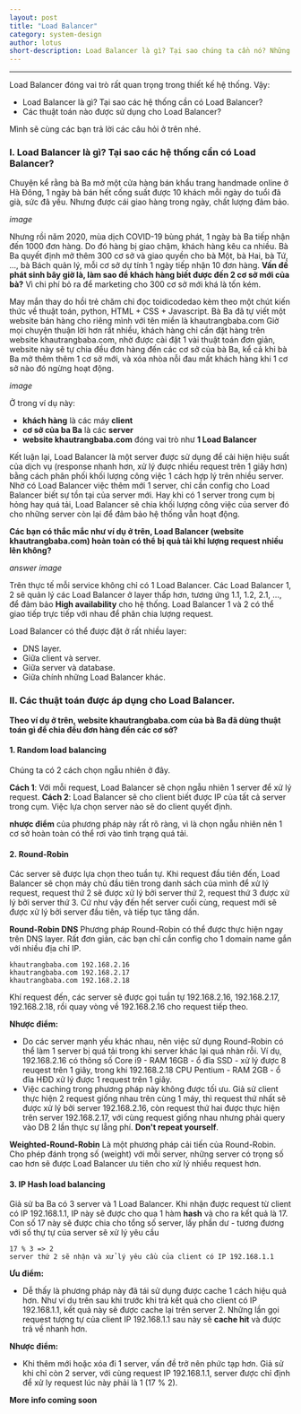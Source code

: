 ```yaml
---
layout: post
title: "Load Balancer"
category: system-design
author: lotus
short-description: Load Balancer là gì? Tại sao chúng ta cần nó? Những thuật toán được sử dụng cho Load Balancer
---
```


-----

Load Balancer đóng vai trò rất quan trọng trong thiết kế hệ thống. Vậy:
- Load Balancer là gì? Tại sao các hệ thống cần có Load Balancer?
- Các thuật toán nào được sử dụng cho Load Balancer?

Mình sẽ cùng các bạn trả lời các câu hỏi ở trên nhé.

### I. Load Balancer là gì? Tại sao các hệ thống cần có Load Balancer?

Chuyện kể rằng bà Ba mở một cửa hàng bán khẩu trang handmade online ở Hà Đông, 1 ngày bà bán hết cống suất được 10 khách mỗi ngày do tuổi đã già, sức đã yếu. Nhưng được cái giao hàng trong ngày, chất lượng đảm bảo.

*image*

Nhưng rồi năm 2020, mùa dịch COVID-19 bùng phát, 1 ngày bà Ba tiếp nhận đến 1000 đơn hàng. Do đó hàng bị giao chậm, khách hàng kêu ca nhiều. Bà Ba quyết định mở thêm 300 cơ sở và giao quyền cho bà Một, bà Hai, bà Tứ, ..., bà Bách quản lý, mỗi cơ sở dự tính 1 ngày tiếp nhận 10 đơn hàng. **Vấn đề phát sinh bây giờ là, làm sao để khách hàng biết được đến 2 cơ sở mới của bà?** Vì chi phí bỏ ra để marketing cho 300 cơ sở mới khá là tốn kém.

May mắn thay do hồi trẻ chăm chỉ đọc toidicodedao kèm theo một chút kiến thức về thuật toán, python, HTML + CSS + Javascript. Bà Ba đã tự viết một website bán hàng cho riêng mình với tên miền là khautrangbaba.com 
Giờ mọi chuyện thuận lời hơn rất nhiều, khách hàng chỉ cần đặt hàng trên website khautrangbaba.com, nhờ được cài đặt 1 vài thuật toán đơn giản, website này sẽ tự chia đều đơn hàng đến các cơ sở của bà Ba, kể cả khi bà Ba mở thêm thêm 1 cơ sở mới, và xóa nhòa nỗi đau mất khách hàng khi 1 cơ sở nào đó ngừng hoạt động.

*image*


Ở trong ví dụ này:
- **khách hàng** là các máy **client**
- **cơ sở của ba Ba** là các **server**
- **website khautrangbaba.com** đóng vai trò như **1 Load Balancer**

Kết luận lại, Load Balancer là một server được sử dụng để cải hiện hiệu suất của dịch vụ (response nhanh hơn, xử lý được nhiều request trên 1 giây hơn) bằng cách phân phối khối lượng công việc 1 cách hợp lý trên nhiều server. 
Nhờ có Load Balancer việc thêm mới 1 server, chỉ cần config cho Load Balancer biết sự tồn tại của server mới. Hay khi có 1 server trong cụm bị hỏng hay quá tải, Load Balancer sẽ chia khối lượng công việc của server đó cho những server còn lại để đảm bảo hệ thống vẫn hoạt động.


**Các bạn có thắc mắc như ví dụ ở trên, Load Balancer (website khautrangbaba.com) hoàn toàn có thể bị quả tải khi lượng request nhiều lên không?**

*answer*
*image*

Trên thực tế mỗi service không chỉ có 1 Load Balancer. Các Load Balancer 1, 2 sẽ quản lý các Load Balancer ở layer thấp hơn, tương ứng 1.1, 1.2, 2.1, ..., để đảm bảo **High availability** cho hệ thống. Load Balancer 1 và 2 có thể giao tiếp trực tiếp với nhau để phân chia lượng request. 

Load Balancer có thể được đặt ở rất nhiều layer:
- DNS layer.
- Giữa client và server.
- Giữa server và database.
- Giữa chính những Load Balancer khác. 


### II. Các thuật toán được áp dụng cho Load Balancer.
**Theo ví dụ ở trên, website khautrangbaba.com của bà Ba đã dùng thuật toán gì để chia đều đơn hàng đến các cơ sở?**

#### 1. Random load balancing
Chúng ta có 2 cách chọn ngẫu nhiên ở đây.

**Cách 1**: Với mỗi request, Load Balancer sẽ chọn ngẫu nhiên 1 server để xử lý request.
**Cách 2**: Load Balancer sẽ cho client biết được IP của tất cả server trong cụm. Việc lựa chọn server nào sẽ do client quyết định.

**nhược điểm** của phương pháp này rất rõ ràng, vì là chọn ngẫu nhiên nên 1 cơ sở hoàn toàn có thể rơi vào tình trạng quá tải.

#### 2. Round-Robin
Các server sẽ được lựa chọn theo tuần tự. Khi request đầu tiên đến, Load Balancer sẽ chọn máy chủ đầu tiên trong danh sách của mình để xử lý request, request thứ 2 sẽ được xử lý bởi server thứ 2, request thứ 3 được xử lý bởi server thứ 3. Cứ như vậy đến hết server cuối cùng, request mới sẽ được xử lý bởi server đầu tiên, và tiếp tục tăng dần.

**Round-Robin DNS**
Phương pháp Round-Robin có thể được thực hiện ngay trên DNS layer. Rất đơn giản, các bạn chỉ cần config cho 1 domain name gắn với nhiều địa chỉ IP.

```
khautrangbaba.com 192.168.2.16
khautrangbaba.com 192.168.2.17
khautrangbaba.com 192.168.2.18
```

Khí request đến, các server sẽ được gọi tuần tự 192.168.2.16, 192.168.2.17, 192.168.2.18, rồi quay vòng về 192.168.2.16 cho request tiếp theo.

**Nhược điểm:** 
- Do các server mạnh yếu khác nhau, nên việc sử dụng Round-Robin có thể làm 1 server bị quá tải trong khi server khác lại quá nhàn rỗi. Ví dụ, 192.168.2.16 có thông số Core i9 - RAM 16GB - ổ đĩa SSD - xử lý được 8 reuqest trên 1 giây, trong khi 192.168.2.18 CPU Pentium - RAM 2GB - ổ đĩa HĐD xử lý được 1 request trên 1 giây.
- Việc caching trong phương pháp này không được tối ưu. Giả sử client thực hiện 2 request giống nhau trên cùng 1 máy, thì request thứ nhất sẽ được xử lý bởi server 192.168.2.16, còn request thứ hai được thực hiện trên server 192.168.2.17, với cùng request giống nhau nhưng phải query vào DB 2 lần thực sự lẵng phí. **Don't repeat yourself**.

**Weighted-Round-Robin**
Là một phương pháp cải tiến của Round-Robin. Cho phép đánh trọng số (weight) với mỗi server, những server có trọng số cao hơn sẽ được Load Balancer ưu tiên cho xử lý nhiều request hơn.

#### 3. IP Hash load balancing
Giả sử ba Ba có 3 server và 1 Load Balancer. Khi nhận được request từ client có IP 192.168.1.1, IP này sẽ được cho qua 1 hàm **hash** và cho ra kết quả là 17. Con số 17 này sẽ được chia cho tổng số server, lấy phần dư - tương đương với số thự tự của server sẽ xử lý yêu cầu

```
17 % 3 => 2
server thứ 2 sẽ nhận và xử lý yêu cầu của client có IP 192.168.1.1
```

**Ưu điểm:**
- Dễ thấy là phương pháp này đã tái sử dụng được cache 1 cách hiệu quả hơn. Như ví dụ trên sau khi trước khi trả kết quả cho client có IP 192.168.1.1, kết quả này sẽ được cache lại trên server 2. Những lần gọi request tượng tự của client IP 192.168.1.1 sau này sẽ **cache hit** và được trả về nhanh hơn.

**Nhược điểm:**
- Khi thêm mới hoặc xóa đi 1 server, vấn đề trở nên phức tạp hơn. Giả sử khi chỉ còn 2 server, với cùng request IP 192.168.1.1, server được chỉ định để xử ly request lúc này phải là 1 (17 % 2).

**More info coming soon**



